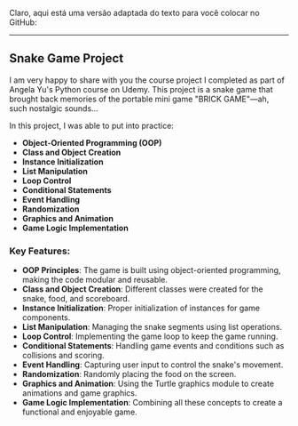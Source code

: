 Claro, aqui está uma versão adaptada do texto para você colocar no GitHub:

---

## Snake Game Project

I am very happy to share with you the course project I completed as part of Angela Yu's Python course on Udemy. This project is a snake game that brought back memories of the portable mini game "BRICK GAME"—ah, such nostalgic sounds...

In this project, I was able to put into practice:

- **Object-Oriented Programming (OOP)**
- **Class and Object Creation**
- **Instance Initialization**
- **List Manipulation**
- **Loop Control**
- **Conditional Statements**
- **Event Handling**
- **Randomization**
- **Graphics and Animation**
- **Game Logic Implementation**

### Key Features:

- **OOP Principles**: The game is built using object-oriented programming, making the code modular and reusable.
- **Class and Object Creation**: Different classes were created for the snake, food, and scoreboard.
- **Instance Initialization**: Proper initialization of instances for game components.
- **List Manipulation**: Managing the snake segments using list operations.
- **Loop Control**: Implementing the game loop to keep the game running.
- **Conditional Statements**: Handling game events and conditions such as collisions and scoring.
- **Event Handling**: Capturing user input to control the snake's movement.
- **Randomization**: Randomly placing the food on the screen.
- **Graphics and Animation**: Using the Turtle graphics module to create animations and game graphics.
- **Game Logic Implementation**: Combining all these concepts to create a functional and enjoyable game.



